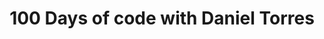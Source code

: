 <h1 align="center">100 Days of code with Daniel Torres</h1>

<img src="https://s20.postimg.org/be602idq5/hero_Image2.png" alt="">
